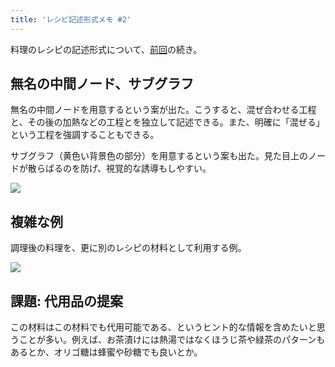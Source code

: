 ```yaml
---
title: 'レシピ記述形式メモ #2'
---
```

料理のレシピの記述形式について、[前回](https://r7kamura.com/articles/2022-05-13-mermaid-recipe-memo)の続き。

無名の中間ノード、サブグラフ
--------------

無名の中間ノードを用意するという案が出た。こうすると、混ぜ合わせる工程と、その後の加熱などの工程とを独立して記述できる。また、明確に「混ぜる」という工程を強調することもできる。

サブグラフ（黄色い背景色の部分）を用意するという案も出た。見た目上のノードが散らばるのを防げ、視覚的な誘導もしやすい。

![](https://lh6.googleusercontent.com/dmCyQecKx-25resraDncqmTpEnZYGRqHECDpdlYii3qCFaFyLJkqXxRSrhuwqlMvNIgFKWq37f1CBhScsp5EwnVvCWlkWAV7HjM_17pjAqEI-Chq3wgYACVRoReuKDV6Z7VN6Eqfgt_qtJqwwH3dWrm-CXpOGTaXqOhkdWpegZxmbyiG5g_MKY8U)

複雑な例
----

調理後の料理を、更に別のレシピの材料として利用する例。

![](https://lh6.googleusercontent.com/gU6I9kxmWBJUumqNPN89-3ntvHwA__YzgXNsEeJKd1sox38ET48KjbxYKDly7Wdcl8-RUoUwGRPQVoCx9Eg07ZmTvWNk7zZZJT8LUnRTx7zZaGwqGsYVlt9CqI41ZLumBZkitkL5Blac6keTrRGYb0LpM__UdIZeqempW3ZeD2ppluAKgPofVZE6)

課題: 代用品の提案
----------

この材料はこの材料でも代用可能である、というヒント的な情報を含めたいと思うことが多い。例えば、お茶漬けには熱湯ではなくほうじ茶や緑茶のパターンもあるとか、オリゴ糖は蜂蜜や砂糖でも良いとか。
